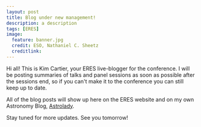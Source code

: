 ```yaml
---
layout: post
title: Blog under new management!
description: a description 
tags: [ERES]
image:
  feature: banner.jpg
  credit: ESO, Nathaniel C. Sheetz
  creditlink: 
---
```


Hi all! This is Kim Cartier, your ERES live-blogger for the conference. I will be posting summaries of talks and panel sessions as soon as possible after the sessions end, so if you can't make it to the conference you can still keep up to date. <br />

All of the blog posts will show up here on the ERES website and on my own Astronomy Blog, [Astrolady](http://sites.psu.edu/astrolady/blog/).<br />

Stay tuned for more updates. See you tomorrow!